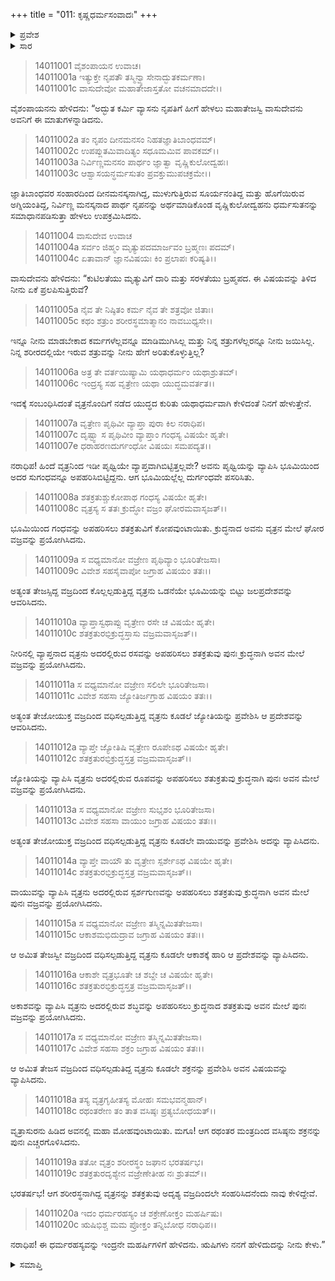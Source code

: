 +++
title = "011: ಕೃಷ್ಣಧರ್ಮಸಂವಾದಃ"
+++

<details><summary>ಪ್ರವೇಶ</summary>


।।   ಓಂ ಓಂ ನಮೋ ನಾರಾಯಣಾಯ।।   ಶ್ರೀ ವೇದವ್ಯಾಸಾಯ ನಮಃ ।।

ಶ್ರೀ ಕೃಷ್ಣದ್ವೈಪಾಯನ ವೇದವ್ಯಾಸ ವಿರಚಿತ  

**ಶ್ರೀ ಮಹಾಭಾರತ**

**ಅಶ್ವಮೇಧಿಕ ಪರ್ವ**

**ಅಶ್ವಮೇಧಿಕ ಪರ್ವ**

**ಅಧ್ಯಾಯ 11**


</details>

<details><summary>ಸಾರ</summary>

“ನಿನ್ನ ಶರೀರದಲ್ಲಿಯೇ ಇರುವ ಶತ್ರುವನ್ನು ನೀನು ಇನ್ನೂ ಜಯಿಸಿಲ್ಲ!” ಎಂದು ವಾಸುದೇವನು ಯುಧಿಷ್ಠಿರನಿಗೆ ಇಂದ್ರ-ವೃತ್ರರ ಯುದ್ಧದ ಧರ್ಮರಹಸ್ಯವನ್ನು ಉದಾಹರಿಸಿದುದು (1-20).


</details>



> 14011001 ವೈಶಂಪಾಯನ ಉವಾಚ।  
14011001a ಇತ್ಯುಕ್ತೇ ನೃಪತೌ ತಸ್ಮಿನ್ವ್ಯಾಸೇನಾದ್ಭುತಕರ್ಮಣಾ।  
14011001c ವಾಸುದೇವೋ ಮಹಾತೇಜಾಸ್ತತೋ ವಚನಮಾದದೇ।।

ವೈಶಂಪಾಯನನು ಹೇಳಿದನು: “ಅದ್ಭುತ ಕರ್ಮಿ ವ್ಯಾಸನು ನೃಪತಿಗೆ ಹೀಗೆ ಹೇಳಲು ಮಹಾತೇಜಸ್ವಿ ವಾಸುದೇವನು ಅವನಿಗೆ ಈ ಮಾತುಗಳನ್ನಾಡಿದನು.

> 14011002a ತಂ ನೃಪಂ ದೀನಮನಸಂ ನಿಹತಜ್ಞಾತಿಬಾಂಧವಮ್।  
14011002c ಉಪಪ್ಲುತಮಿವಾದಿತ್ಯಂ ಸಧೂಮಮಿವ ಪಾವಕಮ್।।  
14011003a ನಿರ್ವಿಣ್ಣಮನಸಂ ಪಾರ್ಥಂ ಜ್ಞಾತ್ವಾ ವೃಷ್ಣಿಕುಲೋದ್ವಹಃ।  
14011003c ಆಶ್ವಾಸಯನ್ಧರ್ಮಸುತಂ ಪ್ರವಕ್ತುಮುಪಚಕ್ರಮೇ।।

ಜ್ಞಾತಿಬಾಂಧವರ ಸಂಹಾರದಿಂದ ದೀನಮನಸ್ಕನಾಗಿದ್ದ, ಮುಳುಗುತ್ತಿರುವ ಸೂರ್ಯನಂತಿದ್ದ ಮತ್ತು ಹೊಗೆಯಿರುವ ಅಗ್ನಿಯಂತಿದ್ದ, ನಿರ್ವಿಣ್ಣ ಮನಸ್ಕನಾದ ಪಾರ್ಥ ನೃಪನನ್ನು ಅರ್ಥಮಾಡಿಕೊಂಡ ವೃಷ್ಣಿಕುಲೋದ್ವಹನು ಧರ್ಮಸುತನನ್ನು ಸಮಾಧಾನಪಡಿಸುತ್ತಾ ಹೇಳಲು ಉಪಕ್ರಮಿಸಿದನು.

> 14011004 ವಾಸುದೇವ ಉವಾಚ  
14011004a ಸರ್ವಂ ಜಿಹ್ಮಂ ಮೃತ್ಯುಪದಮಾರ್ಜವಂ ಬ್ರಹ್ಮಣಃ ಪದಮ್।  
14011004c ಏತಾವಾನ್ ಜ್ಞಾನವಿಷಯಃ ಕಿಂ ಪ್ರಲಾಪಃ ಕರಿಷ್ಯತಿ।।

ವಾಸುದೇವನು ಹೇಳಿದನು: “ಕುಟಿಲತೆಯು ಮೃತ್ಯುವಿಗೆ ದಾರಿ ಮತ್ತು ಸರಳತೆಯು ಬ್ರಹ್ಮಪದ. ಈ ವಿಷಯವನ್ನು ತಿಳಿದ ನೀನು ಏಕೆ ಪ್ರಲಪಿಸುತ್ತಿರುವೆ?

> 14011005a ನೈವ ತೇ ನಿಷ್ಠಿತಂ ಕರ್ಮ ನೈವ ತೇ ಶತ್ರವೋ ಜಿತಾಃ।  
14011005c ಕಥಂ ಶತ್ರುಂ ಶರೀರಸ್ಥಮಾತ್ಮಾನಂ ನಾವಬುಧ್ಯಸೇ।।

ಇನ್ನೂ ನೀನು ಮಾಡಬೇಕಾದ ಕರ್ಮಗಳೆಲ್ಲವನ್ನೂ ಮಾಡಿಮುಗಿಸಿಲ್ಲ ಮತ್ತು ನಿನ್ನ ಶತ್ರುಗಳೆಲ್ಲರನ್ನೂ ನೀನು ಜಯಿಸಿಲ್ಲ. ನಿನ್ನ ಶರೀರದಲ್ಲಿಯೇ ಇರುವ ಶತ್ರುವನ್ನು ನೀನು ಹೇಗೆ ಅರಿತುಕೊಳ್ಳುತ್ತಿಲ್ಲ?

> 14011006a ಅತ್ರ ತೇ ವರ್ತಯಿಷ್ಯಾಮಿ ಯಥಾಧರ್ಮಂ ಯಥಾಶ್ರುತಮ್।  
14011006c ಇಂದ್ರಸ್ಯ ಸಹ ವೃತ್ರೇಣ ಯಥಾ ಯುದ್ಧಮವರ್ತತ।।

ಇದಕ್ಕೆ ಸಂಬಂಧಿಸಿದಂತೆ ವೃತ್ರನೊಂದಿಗೆ ನಡೆದ ಯುದ್ಧದ ಕುರಿತು ಯಥಾಧರ್ಮವಾಗಿ ಕೇಳಿದಂತೆ ನಿನಗೆ ಹೇಳುತ್ತೇನೆ.

> 14011007a ವೃತ್ರೇಣ ಪೃಥಿವೀ ವ್ಯಾಪ್ತಾ ಪುರಾ ಕಿಲ ನರಾಧಿಪ।  
14011007c ದೃಷ್ಟ್ವಾ ಸ ಪೃಥಿವೀಂ ವ್ಯಾಪ್ತಾಂ ಗಂಧಸ್ಯ ವಿಷಯೇ ಹೃತೇ।  
14011007e ಧರಾಹರಣದುರ್ಗಂಧೋ ವಿಷಯಃ ಸಮಪದ್ಯತ।।

ನರಾಧಿಪ! ಹಿಂದೆ ವೃತ್ರನಿಂದ ಇಡೀ ಪೃಥ್ವಿಯೇ ವ್ಯಾಪ್ತವಾಗಿಬಿಟ್ಟಿತ್ತಲ್ಲವೇ? ಅವನು ಪೃಥ್ವಿಯನ್ನು ವ್ಯಾಪಿಸಿ ಭೂಮಿಯಿಂದ ಅದರ ಸುಗಂಧವನ್ನೂ ಅಪಹರಿಸಿಬಿಟ್ಟಿದ್ದನು. ಆಗ ಭೂಮಿಯಲ್ಲೆಲ್ಲ ದುರ್ಗಂಧವೇ ಪಸರಿಸಿತು.

> 14011008a ಶತಕ್ರತುಶ್ಚುಕೋಪಾಥ ಗಂಧಸ್ಯ ವಿಷಯೇ ಹೃತೇ।  
14011008c ವೃತ್ರಸ್ಯ ಸ ತತಃ ಕ್ರುದ್ಧೋ ವಜ್ರಂ ಘೋರಮವಾಸೃಜತ್।।

ಭೂಮಿಯಿಂದ ಗಂಧವನ್ನು ಅಪಹರಿಸಲು ಶತಕ್ರತುವಿಗೆ ಕೋಪವುಂಟಾಯಿತು. ಕ್ರುದ್ಧನಾದ ಅವನು ವೃತ್ರನ ಮೇಲೆ ಘೋರ ವಜ್ರವನ್ನು ಪ್ರಯೋಗಿಸಿದನು.

> 14011009a ಸ ವಧ್ಯಮಾನೋ ವಜ್ರೇಣ ಪೃಥಿವ್ಯಾಂ ಭೂರಿತೇಜಸಾ।  
14011009c ವಿವೇಶ ಸಹಸೈವಾಪೋ ಜಗ್ರಾಹ ವಿಷಯಂ ತತಃ।।

ಅತ್ಯಂತ ತೇಜಸ್ಸಿದ್ದ ವಜ್ರದಿಂದ ಕೊಲ್ಲಲ್ಪಡುತ್ತಿದ್ದ ವೃತ್ರನು ಒಡನೆಯೇ ಭೂಮಿಯನ್ನು ಬಿಟ್ಟು ಜಲಪ್ರದೇಶವನ್ನು ಆವರಿಸಿದನು.

> 14011010a ವ್ಯಾಪ್ತಾಸ್ವಥಾಪ್ಸು ವೃತ್ರೇಣ ರಸೇ ಚ ವಿಷಯೇ ಹೃತೇ।  
14011010c ಶತಕ್ರತುರಭಿಕ್ರುದ್ಧಸ್ತಾಸು ವಜ್ರಮವಾಸೃಜತ್।।

ನೀರಿನಲ್ಲಿ ವ್ಯಾಪ್ತನಾದ ವೃತ್ರನು ಅದರಲ್ಲಿರುವ ರಸವನ್ನು ಅಪಹರಿಸಲು ಶತಕ್ರತುವು ಪುನಃ ಕ್ರುದ್ಧನಾಗಿ ಅವನ ಮೇಲೆ ವಜ್ರವನ್ನು ಪ್ರಯೋಗಿಸಿದನು.

> 14011011a ಸ ವಧ್ಯಮಾನೋ ವಜ್ರೇಣ ಸಲಿಲೇ ಭೂರಿತೇಜಸಾ।  
14011011c ವಿವೇಶ ಸಹಸಾ ಜ್ಯೋತಿರ್ಜಗ್ರಾಹ ವಿಷಯಂ ತತಃ।।

ಅತ್ಯಂತ ತೇಜೋಯುಕ್ತ ವಜ್ರದಿಂದ ವಧಿಸಲ್ಪಡುತ್ತಿದ್ದ ವೃತ್ರನು ಕೂಡಲೆ ಜ್ಯೋತಿಯನ್ನು ಪ್ರವೇಶಿಸಿ ಆ ಪ್ರದೇಶವನ್ನು ಆವರಿಸಿದನು.

> 14011012a ವ್ಯಾಪ್ತೇ ಜ್ಯೋತಿಷಿ ವೃತ್ರೇಣ ರೂಪೇಽಥ ವಿಷಯೇ ಹೃತೇ।  
14011012c ಶತಕ್ರತುರಭಿಕ್ರುದ್ಧಸ್ತತ್ರ ವಜ್ರಮವಾಸೃಜತ್।।

ಜ್ಯೋತಿಯನ್ನು ವ್ಯಾಪಿಸಿ ವೃತ್ರನು ಅದರಲ್ಲಿರುವ ರೂಪವನ್ನು ಅಪಹರಿಸಲು ಶತುಕ್ರತುವು ಕ್ರುದ್ಧನಾಗಿ ಪುನಃ ಅವನ ಮೇಲೆ ವಜ್ರವನ್ನು ಪ್ರಯೋಗಿಸಿದನು.

> 14011013a ಸ ವಧ್ಯಮಾನೋ ವಜ್ರೇಣ ಸುಭೃಶಂ ಭೂರಿತೇಜಸಾ।  
14011013c ವಿವೇಶ ಸಹಸಾ ವಾಯುಂ ಜಗ್ರಾಹ ವಿಷಯಂ ತತಃ।।

ಅತ್ಯಂತ ತೇಜೋಯುಕ್ತ ವಜ್ರದಿಂದ ವಧಿಸಲ್ಪಡುತ್ತಿದ್ದ ವೃತ್ರನು ಕೂಡಲೇ ವಾಯುವನ್ನು ಪ್ರವೇಶಿಸಿ ಅದನ್ನು ವ್ಯಾಪಿಸಿದನು.

> 14011014a ವ್ಯಾಪ್ತೇ ವಾಯೌ ತು ವೃತ್ರೇಣ ಸ್ಪರ್ಶೇಽಥ ವಿಷಯೇ ಹೃತೇ।  
14011014c ಶತಕ್ರತುರಭಿಕ್ರುದ್ಧಸ್ತತ್ರ ವಜ್ರಮವಾಸೃಜತ್।।

ವಾಯುವನ್ನು ವ್ಯಾಪಿಸಿ ವೃತ್ರನು ಅದರಲ್ಲಿರುವ ಸ್ಪರ್ಶಗುಣವನ್ನು ಅಪಹರಿಸಲು ಶತಕ್ರತುವು ಕ್ರುದ್ಧನಾಗಿ ಅವನ ಮೇಲೆ ಪುನಃ ವಜ್ರವನ್ನು ಪ್ರಯೋಗಿಸಿದನು.

> 14011015a ಸ ವಧ್ಯಮಾನೋ ವಜ್ರೇಣ ತಸ್ಮಿನ್ನಮಿತತೇಜಸಾ।  
14011015c ಆಕಾಶಮಭಿದುದ್ರಾವ ಜಗ್ರಾಹ ವಿಷಯಂ ತತಃ।।

ಆ ಅಮಿತ ತೇಜಸ್ವೀ ವಜ್ರದಿಂದ ವಧಿಸಲ್ಪಡುತ್ತಿದ್ದ ವೃತ್ರನು ಕೂಡಲೇ ಆಕಾಶಕ್ಕೆ ಹಾರಿ ಆ ಪ್ರದೇಶವನ್ನು ವ್ಯಾಪಿಸಿದನು.

> 14011016a ಆಕಾಶೇ ವೃತ್ರಭೂತೇ ಚ ಶಬ್ದೇ ಚ ವಿಷಯೇ ಹೃತೇ।  
14011016c ಶತಕ್ರತುರಭಿಕ್ರುದ್ಧಸ್ತತ್ರ ವಜ್ರಮವಾಸೃಜತ್।।

ಅಕಾಶವನ್ನು ವ್ಯಾಪಿಸಿ ವೃತ್ರನು ಅದರಲ್ಲಿರುವ ಶಬ್ಧವನ್ನು ಅಪಹರಿಸಲು ಕ್ರುದ್ಧನಾದ ಶತಕ್ರತುವು ಅವನ ಮೇಲೆ ಪುನಃ ವಜ್ರವನ್ನು ಪ್ರಯೋಗಿಸಿದನು.

> 14011017a ಸ ವಧ್ಯಮಾನೋ ವಜ್ರೇಣ ತಸ್ಮಿನ್ನಮಿತತೇಜಸಾ।  
14011017c ವಿವೇಶ ಸಹಸಾ ಶಕ್ರಂ ಜಗ್ರಾಹ ವಿಷಯಂ ತತಃ।।

ಆ ಅಮಿತ ತೇಜಸ ವಜ್ರದಿಂದ ವಧಿಸಲ್ಪಡುತಿದ್ದ ವೃತ್ರನು ಕೂಡಲೇ ಶಕ್ರನನ್ನು ಪ್ರವೇಶಿಸಿ ಅವನ ವಿಷಯವನ್ನು ವ್ಯಾಪಿಸಿದನು.

> 14011018a ತಸ್ಯ ವೃತ್ರಗೃಹೀತಸ್ಯ ಮೋಹಃ ಸಮಭವನ್ಮಹಾನ್।  
14011018c ರಥಂತರೇಣ ತಂ ತಾತ ವಸಿಷ್ಠಃ ಪ್ರತ್ಯಬೋಧಯತ್।।

ವೃತ್ರಾಸುರನು ಹಿಡಿದ ಅವನಲ್ಲಿ ಮಹಾ ಮೋಹವುಂಟಾಯಿತು. ಮಗೂ! ಆಗ ರಥಂತರ ಮಂತ್ರದಿಂದ ವಸಿಷ್ಠನು ಶಕ್ರನನ್ನು ಪುನಃ ಎಚ್ಚರಗೊಳಿಸಿದನು.

> 14011019a ತತೋ ವೃತ್ರಂ ಶರೀರಸ್ಥಂ ಜಘಾನ ಭರತರ್ಷಭ।  
14011019c ಶತಕ್ರತುರದೃಶ್ಯೇನ ವಜ್ರೇಣೇತೀಹ ನಃ ಶ್ರುತಮ್।।

ಭರತರ್ಷಭ! ಆಗ ಶರೀರಸ್ಥನಾಗಿದ್ದ ವೃತ್ರನನ್ನು ಶತಕ್ರತುವು ಅದೃಶ್ಯ ವಜ್ರದಿಂದಲೇ ಸಂಹರಿಸಿದನೆಂದು ನಾವು ಕೇಳಿದ್ದೇವೆ.

> 14011020a ಇದಂ ಧರ್ಮರಹಸ್ಯಂ ಚ ಶಕ್ರೇಣೋಕ್ತಂ ಮಹರ್ಷಿಷು।  
14011020c ಋಷಿಭಿಶ್ಚ ಮಮ ಪ್ರೋಕ್ತಂ ತನ್ನಿಬೋಧ ನರಾಧಿಪ।।

ನರಾಧಿಪ! ಈ ಧರ್ಮರಹಸ್ಯವನ್ನು ಇಂದ್ರನೇ ಮಹರ್ಷಿಗಳಿಗೆ ಹೇಳಿದನು. ಋಷಿಗಳು ನನಗೆ ಹೇಳಿದುದನ್ನು ನೀನು ಕೇಳು.”





<details><summary>ಸಮಾಪ್ತಿ</summary>


ಇತಿ ಶ್ರೀಮಹಾಭಾರತೇ ಅಶ್ವಮೇಧಿಕಪರ್ವಣಿ ಕೃಷ್ಣಧರ್ಮಸಂವಾದೇ ಏಕಾದಶೋಽಧ್ಯಾಯಃ।।  
ಇದು ಶ್ರೀಮಹಾಭಾರತದಲ್ಲಿ ಅಶ್ವಮೇಧಿಕಪರ್ವದಲ್ಲಿ ಕೃಷ್ಣಧರ್ಮಸಂವಾದ ಎನ್ನುವ ಹನ್ನೊಂದನೇ ಅಧ್ಯಾಯವು.



</details>


